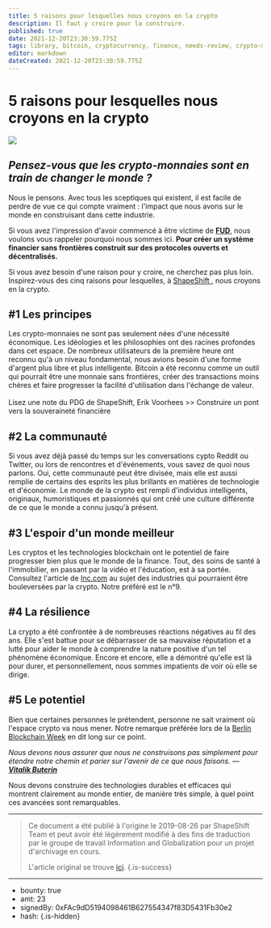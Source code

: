 ```yaml
---
title: 5 raisons pour lesquelles nous croyons en la crypto
description: Il faut y croire pour la construire.
published: true
date: 2021-12-20T23:30:59.775Z
tags: library, bitcoin, cryptocurrency, finance, needs-review, crypto-monnaie
editor: markdown
dateCreated: 2021-12-20T23:30:59.775Z
---
```


# 5 raisons pour lesquelles nous croyons en la crypto

![](https://assets.website-files.com/5e9a09610b7dce71f87f7f17/5e9effe831f412ff55a8aedc_1_8wUtUTS3z_ZfuEsiYz2plQ%20(1).png)

## *Pensez-vous que les crypto-monnaies sont en train de changer le monde ?*

Nous le pensons. Avec tous les sceptiques qui existent, il est facile de perdre de vue ce qui compte vraiment : l'impact que nous avons sur le monde en construisant dans cette industrie.

Si vous avez l'impression d'avoir commencé à être victime de [**FUD**](https://fr.wikipedia.org/wiki/Fear,_uncertainty_and_doubt), nous voulons vous rappeler pourquoi nous sommes ici. **Pour créer un système financier sans frontières construit sur des protocoles ouverts et décentralisés.**

Si vous avez besoin d'une raison pour y croire, ne cherchez pas plus loin. Inspirez-vous des cinq raisons pour lesquelles, à [ShapeShift ](http://shapeshift.com/), nous croyons en la crypto.

## **#1 Les principes**

Les crypto-monnaies ne sont pas seulement nées d'une nécessité économique. Les idéologies et les philosophies ont des racines profondes dans cet espace. De nombreux utilisateurs de la première heure ont reconnu qu'à un niveau fondamental, nous avions besoin d'une forme d'argent plus libre et plus intelligente. Bitcoin a été reconnu comme un outil qui pourrait être une monnaie sans frontières, créer des transactions moins chères et faire progresser la facilité d'utilisation dans l'échange de valeur.<br/><br/>Lisez une note du PDG de ShapeShift, Erik Voorhees >> Construire un pont vers la souveraineté financière<br/> 

## **#2 La communauté**

Si vous avez déjà passé du temps sur les conversations cypto Reddit ou Twitter, ou lors de rencontres et d'événements, vous savez de quoi nous parlons. Oui, cette communauté peut être divisée, mais elle est aussi remplie de certains des esprits les plus brillants en matières de technologie et d'économie. Le monde de la crypto est rempli d'individus intelligents, originaux, humoristiques et passionnés qui ont créé une culture différente de ce que le monde a connu jusqu'à présent.<br/> 

## **#3 L'espoir d'un monde meilleur**

Les cryptos et les technologies blockchain ont le potentiel de faire progresser bien plus que le monde de la finance. Tout, des soins de santé à l'immobilier, en passant par la vidéo et l'éducation, est à sa portée. Consultez l'article de [Inc.com](https://www.inc.com/john-white/9-industries-that-will-soon-be-disrupted-by-blockchain.html) au sujet des industries qui pourraient être bouleversées par la crypto. Notre préféré est le n°9.<br/>

## **#4 La résilience**

La crypto a été confrontée à de nombreuses réactions négatives au fil des ans. Elle s'est battue pour se débarrasser de sa mauvaise réputation et a lutté pour aider le monde à comprendre la nature positive d'un tel phénomène économique. Encore et encore, elle a démontré qu'elle est là pour durer, et personnellement, nous sommes impatients de voir où elle se dirige.<br/> 

## **#5 Le potentiel**

Bien que certaines personnes le prétendent, personne ne sait vraiment où l'espace crypto va nous mener. Notre remarque préférée lors de la [Berlin Blockchain Week](https://www.blockchainweek.berlin/) en dit long sur ce point.

*Nous devons nous assurer que nous ne construisons pas simplement pour étendre notre chemin et parier sur l'avenir de ce que nous faisons. —* [***Vitalik Buterin***](https://twitter.com/VitalikButerin)

Nous devons construire des technologies durables et efficaces qui montrent clairement au monde entier, de manière très simple, à quel point ces avancées sont remarquables.

---

> Ce document a été publié à l'origine le 2019-08-26 par ShapeShift Team et peut avoir été légèrement modifié à des fins de traduction par le groupe de travail Information and Globalization pour un projet d'archivage en cours.
>
> L'article original se trouve [ici](https://shapeshift.com/library/5-reasons-why-we-believe-in-crypto).
{.is-success}

---

- bounty: true
- amt: 23
- signedBy: 0xFAc9dD5194098461B627554347f83D5431Fb30e2
- hash: 
{.is-hidden}